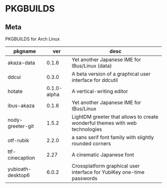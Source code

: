 # PKGBUILDS

## Meta

PKGBUILDS for Arch Linux

| pkgname           | ver         | desc                                                                         |
| ----------------- | ----------- | ---------------------------------------------------------------------------- |
| akaza-data        | 0.1.6       | Yet another Japanese IME for IBus/Linux (data)                               |
| ddcui             | 0.3.0       | A beta version of a graphical user interface for ddcutil                     |
| hotate            | 0.1.0-alpha | A vertical-writing editor                                                    |
| ibus-akaza        | 0.1.6       | Yet another Japanese IME for IBus/Linux                                      |
| nody-greeter-git  | 1.5.2       | LightDM greeter that allows to create wonderful themes with web technologies |
| otf-rubik         | 2.2.0       | a sans serif font family with slightly rounded corners                       |
| ttf-cinecaption   | 2.27        | A cinematic Japanese font                                                    |
| yubioath-desktop6 | 6.0.2       | Crossplatform graphical user interface for YubiKey one-time passwords        |
